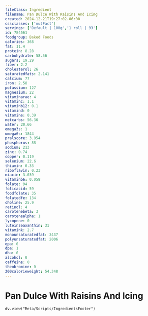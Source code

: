 ```yaml
---
fileClass: Ingredient
filename: Pan Dulce With Raisins And Icing
created: 2024-12-21T19:27:02-06:00
cssclasses: ['nutFact']
servings: ['Default | 100g','1 roll | 93']
id: 784561
foodgroup: Baked Foods
calories: 368
fat: 11.4
protein: 8.28
carbohydrate: 58.56
sugars: 19.29
fiber: 2.2
cholesterol: 26
saturatedfats: 2.141
calcium: 77
iron: 2.58
potassium: 127
magnesium: 22
vitaminarae: 4
vitaminc: 1.1
vitaminb12: 0.1
vitamind: 0
vitamine: 0.39
netcarbs: 56.36
water: 20.66
omega3s: 1
omega6s: 1844
pralscore: 3.054
phosphorus: 88
sodium: 213
zinc: 0.74
copper: 0.119
selenium: 22.6
thiamin: 0.33
riboflavin: 0.23
niacin: 3.039
vitaminb6: 0.058
folate: 94
folicacid: 59
foodfolate: 35
folatedfe: 134
choline: 25.9
retinol: 4
carotenebeta: 3
carotenealpha: 1
lycopene: 0
luteinzeaxanthin: 31
vitamink: 2.7
monounsaturatedfat: 3437
polyunsaturatedfat: 2006
epa: 0
dpa: 1
dha: 0
alcohol: 0
caffeine: 0
theobromine: 0
200calorieweight: 54.348
---
```


# Pan Dulce With Raisins And Icing

```dataviewjs
dv.view("Meta/Scripts/IngredientsFooter")
```